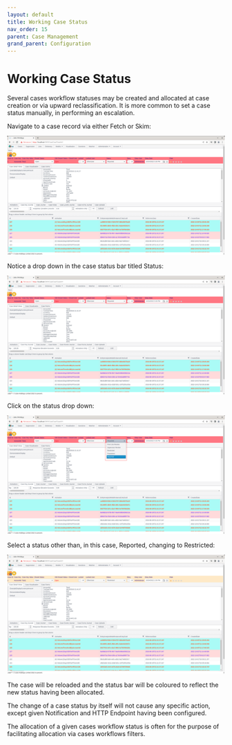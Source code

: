 ```yaml
---
layout: default
title: Working Case Status
nav_order: 15
parent: Case Management
grand_parent: Configuration
---
```


# Working Case Status
Several cases workflow statuses may be created and allocated at case creation or via upward reclassification.  It is more common to set a case status manually,  in performing an escalation.

Navigate to a case record via either Fetch or Skim:

![Image](CaseToChangeStatus.png)

Notice a drop down in the case status bar titled Status:

![Image](LocationOfStatus.png)

Click on the status drop down:

![Image](DropDownForStatus.png)

Select a status other than, in this case, Reported, changing to Restricted:

![Image](UpdatedStatusCode.png)

The case will be reloaded and the status bar will be coloured to reflect the new status having been allocated.

The change of a case status by itself will not cause any specific action, except given Notification and HTTP Endpoint having been configured.

The allocation of a given cases workflow status is often for the purpose of facilitating allocation via cases workflows filters.
